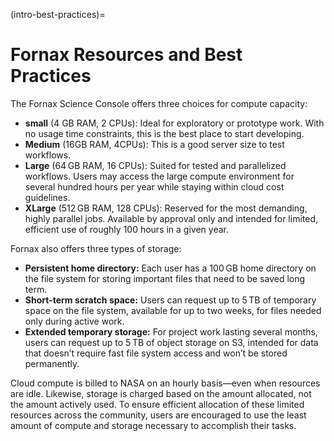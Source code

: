 (intro-best-practices)=
# Fornax Resources and Best Practices

The Fornax Science Console offers three choices for compute capacity:

- **small** (4 GB RAM, 2 CPUs): Ideal for exploratory or prototype work.
With no usage time constraints, this is the best place to start developing.
- **Medium** (16GB RAM, 4CPUs): This is a good server size to test workflows.
- **Large** (64 GB RAM, 16 CPUs): Suited for tested and parallelized workflows.
Users may access the large compute environment for several hundred hours per year while staying within cloud cost guidelines.
- **XLarge** (512 GB RAM, 128 CPUs): Reserved for the most demanding, highly parallel jobs.
Available by approval only and intended for limited, efficient use of roughly 100 hours in a given year.

Fornax also offers three types of storage:

- **Persistent home directory:** Each user has a 100 GB home directory on the file system for storing important files that need to be saved long term.
- **Short-term scratch space:** Users can request up to 5 TB of temporary space on the file system, available for up to two weeks, for files needed only during active work.
- **Extended temporary storage:** For project work lasting several months, users can request up to 5 TB of object storage on S3, intended for data that doesn’t require fast file system access and won’t be stored permanently.

Cloud compute is billed to NASA on an hourly basis—even when resources are idle.
Likewise, storage is charged based on the amount allocated, not the amount actively used.
To ensure efficient allocation of these limited resources across the community, users are encouraged to use the least amount of compute and storage necessary to accomplish their tasks.
